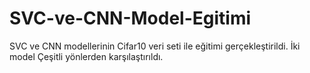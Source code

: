 # SVC-ve-CNN-Model-Egitimi
SVC ve CNN modellerinin Cifar10 veri seti ile eğitimi gerçekleştirildi.
İki model Çeşitli yönlerden karşılaştırıldı.
